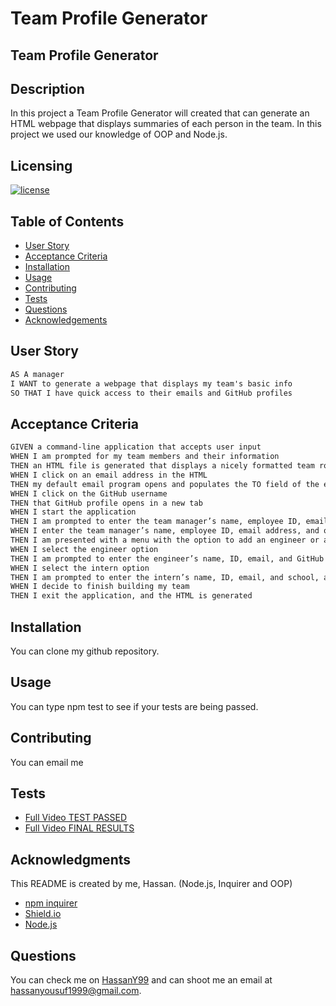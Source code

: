 # Team Profile Generator

## Team Profile Generator

  ## Description

  In this project a Team Profile Generator will created that can generate an HTML webpage that displays summaries of each person in the team. In this project we used our knowledge of OOP and Node.js.

  ## Licensing

  [![license](https://img.shields.io/badge/license-MIT-blue)](https://shields.io)

  ## Table of Contents
  - [User Story](#user-story)
  - [Acceptance Criteria](#acceptance-criteria)
  - [Installation](#installation)
  - [Usage](#usage)
  - [Contributing](#contributing)
  - [Tests](#tests)
  - [Questions](#questions)
  - [Acknowledgements](#acknowledgements)

  ## User Story

```md
AS A manager
I WANT to generate a webpage that displays my team's basic info
SO THAT I have quick access to their emails and GitHub profiles
```

## Acceptance Criteria

```md
GIVEN a command-line application that accepts user input
WHEN I am prompted for my team members and their information
THEN an HTML file is generated that displays a nicely formatted team roster based on user input
WHEN I click on an email address in the HTML
THEN my default email program opens and populates the TO field of the email with the address
WHEN I click on the GitHub username
THEN that GitHub profile opens in a new tab
WHEN I start the application
THEN I am prompted to enter the team manager’s name, employee ID, email address, and office number
WHEN I enter the team manager’s name, employee ID, email address, and office number
THEN I am presented with a menu with the option to add an engineer or an intern or to finish building my team
WHEN I select the engineer option
THEN I am prompted to enter the engineer’s name, ID, email, and GitHub username, and I am taken back to the menu
WHEN I select the intern option
THEN I am prompted to enter the intern’s name, ID, email, and school, and I am taken back to the menu
WHEN I decide to finish building my team
THEN I exit the application, and the HTML is generated
```

  ## Installation

  You can clone my github repository.

  ## Usage

  You can type npm test to see if your tests are being passed.

  ## Contributing

  You can email me

  ## Tests

  - [Full Video TEST PASSED](https://drive.google.com/file/d/1sJMngvELy6ox-JU0DwtNwny34_8d2q3l/view)
  - [Full Video FINAL RESULTS](https://drive.google.com/file/d/167kWYDm6TUnIu4ko6RkcHZnDycjrCJcf/view)

  

  ## Acknowledgments

  This README is created by me, Hassan. (Node.js, Inquirer and OOP)
  - [npm inquirer](https://www.npmjs.com/package/inquirer)
  - [Shield.io](https://shields.io/category/license)
  - [Node.js](https://nodejs.org/dist/latest-v16.x/docs/api/)

  

  ## Questions

  You can check me on [HassanY99](https://github.com/HassanY99) and can shoot me an email at hassanyousuf1999@gmail.com.
